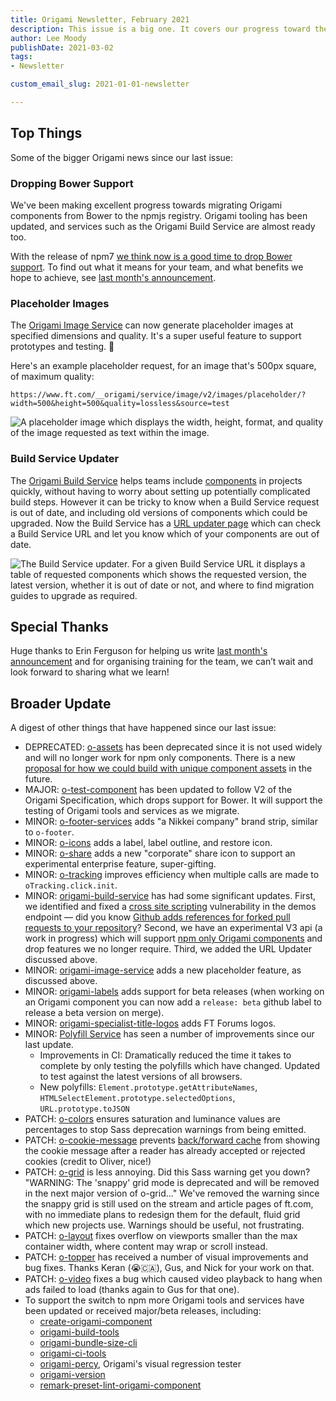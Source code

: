 ```yaml
---
title: Origami Newsletter, February 2021
description: This issue is a big one. It covers our progress toward the recently announced npm migration; a new Origami Image Service placeholder image feature; a new Origami Build Service feature to help teams keep components up to date; and a whole bunch more.
author: Lee Moody
publishDate: 2021-03-02
tags:
- Newsletter

custom_email_slug: 2021-01-01-newsletter

---
```


## Top Things

Some of the bigger Origami news since our last issue:

### Dropping Bower Support

We've been making excellent progress towards migrating Origami components from Bower to the npmjs registry. Origami tooling has been updated, and services such as the Origami Build Service are almost ready too.

With the release of npm7 [we think now is a good time to drop Bower support](/blog/2020/10/28/newsletter/#new-proposal-to-drop-bower-support). To find out what it means for your team, and what benefits we hope to achieve, see [last month's announcement](/blog/2021/01/18/deprecating-bower-and-origami-via-npm/).


### Placeholder Images

The [Origami Image Service](https://www.ft.com/__origami/service/image/v2/) can now generate placeholder images at specified dimensions and quality. It's a super useful feature to support prototypes and testing. 🎉

Here's an example placeholder request, for an image that's 500px square, of maximum quality:

```
https://www.ft.com/__origami/service/image/v2/images/placeholder/?width=500&height=500&quality=lossless&source=test
```

![A placeholder image which displays the width, height, format, and quality of the image requested as text within the image.](https://www.ft.com/__origami/service/image/v2/images/placeholder/?width=500&height=500&quality=lossless&source=test)



### Build Service Updater

The [Origami Build Service](https://www.ft.com/__origami/service/build/) helps teams include [components](https://registry.origami.ft.com/components) in projects quickly, without having to worry about setting up potentially complicated build steps. However it can be tricky to know when a Build Service request is out of date, and including old versions of components which could be upgraded. Now the Build Service has a [URL updater page](https://www.ft.com/__origami/service/build/url-updater) which can check a Build Service URL and let you know which of your components are out of date.

![The Build Service updater. For a given Build Service URL it displays a table of requested components which shows the requested version, the latest version, whether it is out of date or not, and where to find migration guides to upgrade as required.](https://www.ft.com/__origami/service/image/v2/images/raw/https://origami.ft.com/assets/images/2021-03-02-newsletter/build-service-updater.png?quality=highest&source=origami)

## Special Thanks

Huge thanks to Erin Ferguson for helping us write [last month's announcement](/blog/2021/01/18/deprecating-bower-and-origami-via-npm/) and for organising training for the team, we can’t wait and look forward to sharing what we learn!

## Broader Update

A digest of other things that have happened since our last issue:

- DEPRECATED: [o-assets](https://github.com/Financial-Times/o-assets) has been deprecated since it is not used widely and will no longer work for npm only components. There is a new [proposal for how we could build with unique component assets](https://github.com/Financial-Times/origami/pull/102) in the future.
- MAJOR: [o-test-component](https://github.com/Financial-Times/o-test-component) has been updated to follow V2 of the Origami Specification, which drops support for Bower. It will support the testing of Origami tools and services as we migrate.
- MINOR: [o-footer-services](https://github.com/Financial-Times/o-footer-services) adds "a Nikkei company" brand strip, similar to `o-footer`.
- MINOR: [o-icons](https://github.com/Financial-Times/o-icons) adds a label, label outline, and restore icon.
- MINOR: [o-share](https://github.com/Financial-Times/o-share) adds a new "corporate" share icon to support an experimental enterprise feature, super-gifting.
- MINOR: [o-tracking](https://github.com/Financial-Times/o-tracking) improves efficiency when multiple calls are made to `oTracking.click.init`.
- MINOR: [origami-build-service](https://github.com/Financial-Times/origami-build-service) has had some significant updates. First, we identified and fixed a [cross site scripting](https://owasp.org/www-community/attacks/xss/) vulnerability in the demos endpoint — did you know [Github adds references for forked pull requests to your repository](https://git-scm.com/book/id/v2/GitHub-Maintaining-a-Project)? Second, we have an experimental V3 api (a work in progress) which will support [npm only Origami components](/blog/2021/01/18/deprecating-bower-and-origami-via-npm/) and drop features we no longer require. Third, we added the URL Updater discussed above.
- MINOR: [origami-image-service](https://github.com/Financial-Times/origami-image-service) adds a new placeholder feature, as discussed above.
- MINOR: [origami-labels](https://github.com/Financial-Times/origami-labels) adds support for beta releases (when working on an Origami component you can now add a `release: beta` github label to release a beta version on merge).
- MINOR: [origami-specialist-title-logos](https://github.com/Financial-Times/origami-specialist-title-logos) adds FT Forums logos.
- MINOR: [Polyfill Service](https://github.com/Financial-Times/polyfill-library) has seen a number of improvements since our last update.
   - Improvements in CI: Dramatically reduced the time it takes to complete by only testing the polyfills which have changed. Updated to test against the latest versions of all browsers.
   - New polyfills: `Element.prototype.getAttributeNames`, `HTMLSelectElement.prototype.selectedOptions`, `URL.prototype.toJSON`
- PATCH: [o-colors](https://github.com/Financial-Times/o-colors) ensures saturation and luminance values are percentages to stop Sass deprecation warnings from being emitted.
- PATCH: [o-cookie-message](https://github.com/Financial-Times/o-cookie-message) prevents [back/forward cache](https://web.dev/bfcache/) from showing the cookie message after a reader has already accepted or rejected cookies (credit to Oliver, nice!)
- PATCH: [o-grid](https://github.com/Financial-Times/o-grid) is less annoying. Did this Sass warning get you down?  "WARNING: The 'snappy' grid mode is deprecated and will be removed in the next major version of o-grid..." We've removed the warning since the snappy grid is still used on the stream and article pages of ft.com, with no immediate plans to redesign them for the default, fluid grid which new projects use. Warnings should be useful, not frustrating.
- PATCH: [o-layout](https://github.com/Financial-Times/o-layout) fixes overflow on viewports smaller than the max container width, where content may wrap or scroll instead.
- PATCH: [o-topper](https://github.com/Financial-Times/o-topper) has received a number of visual improvements and bug fixes. Thanks Keran (😭🇨🇦), Gus, and Nick for your work on that.
- PATCH: [o-video](https://github.com/Financial-Times/o-video) fixes a bug which caused video playback to hang when ads failed to load (thanks again to Gus for that one).
- To support the switch to npm more Origami tools and services have been updated or received major/beta releases, including:
   - [create-origami-component](https://github.com/Financial-Times/create-origami-component)
   - [origami-build-tools](https://github.com/Financial-Times/origami-build-tools)
   - [origami-bundle-size-cli](https://github.com/Financial-Times/origami-bundle-size-cli)
   - [origami-ci-tools](https://github.com/Financial-Times/origami-ci-tools)
   - [origami-percy](https://github.com/Financial-Times/origami-percy), Origami's visual regression tester
   - [origami-version](https://github.com/Financial-Times/origami-version)
   - [remark-preset-lint-origami-component](https://github.com/Financial-Times/remark-preset-lint-origami-component)

